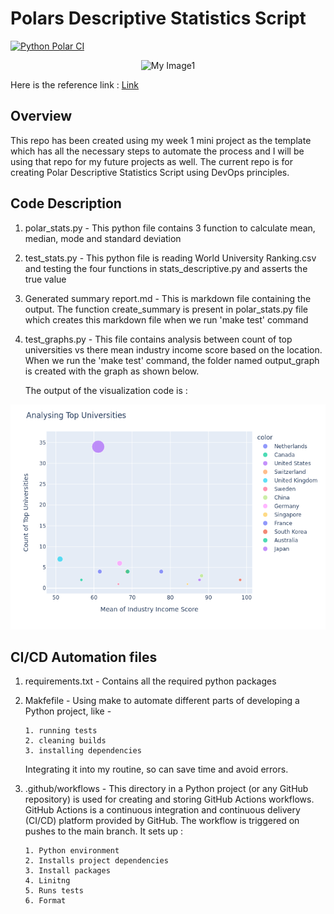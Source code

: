 # Polars Descriptive Statistics Script

 [![Python Polar CI](https://github.com/nogibjj/IDS-Week3_MiniProject_us26/actions/workflows/main.yml/badge.svg)](https://github.com/nogibjj/IDS-Week3_MiniProject_us26/actions/workflows/main.yml)

<p align="center">
  <img width="650" src="https://pypi-camo.global.ssl.fastly.net/6ee1fcdd8ef06e75b8a1d0bedceaa9faad6c093a/68747470733a2f2f7261772e67697468756275736572636f6e74656e742e636f6d2f706f6c612d72732f706f6c6172732d7374617469632f6d61737465722f6c6f676f732f706f6c6172735f6769746875625f6c6f676f5f726563745f6461726b5f6e616d652e737667" alt="My Image1">
</p>

Here is the reference link : [Link](https://www.pola.rs)

## Overview

This repo has been created using my week 1 mini project as the template which has all the necessary steps to automate the process and I will be using that repo for my future projects as well. The current repo is for creating Polar Descriptive Statistics Script using DevOps principles.


## Code Description

1. polar_stats.py - This python file contains 3 function to calculate mean, median, mode and standard deviation
2. test_stats.py - This python file is reading World University Ranking.csv and testing the four functions in stats_descriptive.py and asserts the true value
3. Generated summary report.md - This is markdown file containing the output. The function create_summary is present in polar_stats.py file which creates this markdown file when we run 'make test' command
4. test_graphs.py - This file contains analysis between count of top universities vs there mean industry income score based on the location. When we run the 'make test' command, the folder named output_graph is created with the graph as shown below.

   The output of the visualization code is  :

<p align="center">
  <img width="650" src="https://github.com/nogibjj/IDS-Week3_MiniProject_us26/blob/main/output_graph/visualization.png" alt="My Image1">
</p>

## CI/CD Automation files

1. requirements.txt - Contains all the required python packages
2. Makfefile - Using make to automate different parts of developing a Python project, like -
   
       1. running tests
       2. cleaning builds
       3. installing dependencies
   
   Integrating it into my routine, so can save time and avoid errors.
   
5. .github/workflows - This directory in a Python project (or any GitHub repository) is used for creating and storing GitHub Actions workflows. GitHub Actions is a continuous integration and continuous delivery                           (CI/CD) platform provided by GitHub. The workflow is triggered on pushes to the main branch. It sets up :
   
       1. Python environment
       2. Installs project dependencies
       3. Install packages
       4. Linitng
       5. Runs tests
       6. Format

